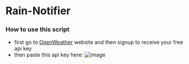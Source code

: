 # Rain-Notifier


### How to use this script

- first go to [OpenWeather](https://openweathermap.org/) website and then signup to receive your free api key
- then paste this api key here: ![image](https://user-images.githubusercontent.com/84438200/149098569-2b4c34f5-5028-4c3f-84ce-616d67cf198d.png)

